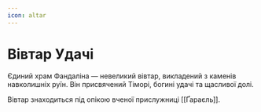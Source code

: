 ```yaml
---
icon: altar
---
```

# Вівтар Удачі

Єдиний храм Фандаліна — невеликий вівтар, викладений з каменів навколишніх руїн. Він присвячений Тіморі, богині удачі та щасливої долі. 

Вівтар знаходиться під опікою вченої прислужниці [[Ґараєль]].